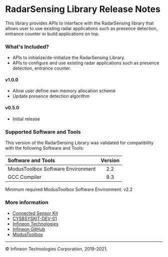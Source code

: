 # RadarSensing Library Release Notes

This library provides APIs to interface with the RadarSensing library that allows user to use existing radar applications such as presence detection, entrance counter or build applications on top.

### What's Included?

* APIs to initialize/de-initialize the RadarSensing Library.
* APIs to configure and use existing radar applications such as presence detection, entrance counter.

#### v1.0.0

* Allow user define own memory allocation scheme
* Update presence detection algorithm

#### v0.5.0

* Initial release

### Supported Software and Tools

This version of the RadarSensing Library was validated for compatibility with the following Software and Tools:

| Software and Tools                        | Version |
| :---                                      | :----:  |
| ModusToolbox Software Environment         | 2.2     |
| GCC Compiler                              | 9.3     |

Minimum required ModusToolbox Software Environment: v2.2

### More information

* [Connected Sensor Kit](https://www.infineon.com/connectedsensorkit)
* [CYSBSYSKIT-DEV-01](https://github.com/infineon/TARGET_CYSBSYSKIT-DEV-01)
* [Infineon Technologies](https://www.infineon.com)
* [Infineon GitHub](https://github.com/infineon)
* [ModusToolbox](https://www.cypress.com/products/modustoolbox-software-environment)

---
© Infineon Technologies Corporation, 2019-2021.
